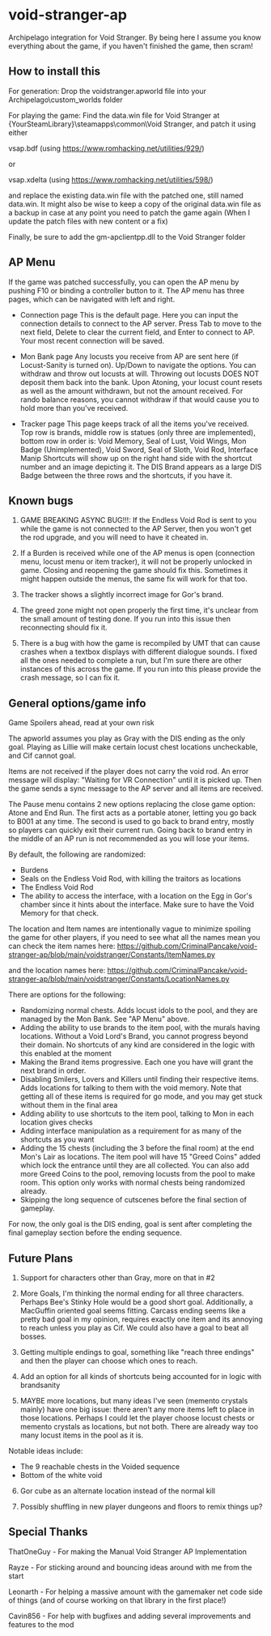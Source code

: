 # void-stranger-ap
Archipelago integration for Void Stranger. By being here I assume you know everything about the game, if you haven't 
finished the game, then scram!

## How to install this
For generation:
Drop the voidstranger.apworld file into your Archipelago\custom_worlds folder

For playing the game:
Find the data.win file for Void Stranger at {YourSteamLibrary}\steamapps\common\Void Stranger, and patch it using either

vsap.bdf (using https://www.romhacking.net/utilities/929/)

or

vsap.xdelta (using https://www.romhacking.net/utilities/598/)

and replace the existing data.win file with the patched one, still named data.win. It might also be wise to keep a copy 
of the original data.win file as a backup in case at any point you need to patch the game again (When I update the patch
files with new content or a fix)

Finally, be sure to add the gm-apclientpp.dll to the Void Stranger folder

## AP Menu

If the game was patched successfully, you can open the AP menu by pushing F10 or binding a controller button to it.
The AP menu has three pages, which can be navigated with left and right.

- Connection page
  This is the default page. Here you can input the connection details to connect to the AP server.
  Press Tab to move to the next field, Delete to clear the current field, and Enter to connect to AP.
  Your most recent connection will be saved.

- Mon Bank page
  Any locusts you receive from AP are sent here (if Locust-Sanity is turned on). Up/Down to navigate the options.
  You can withdraw and throw out locusts at will. Throwing out locusts DOES NOT deposit them back into the bank.
  Upon Atoning, your locust count resets as well as the amount withdrawn, but not the amount received.
  For rando balance reasons, you cannot withdraw if that would cause you to hold more than you've received.

- Tracker page
  This page keeps track of all the items you've received.
  Top row is brands, middle row is statues (only three are implemented), bottom row in order is:
  Void Memory, Seal of Lust, Void Wings, Mon Badge (Unimplemented), Void Sword, Seal of Sloth, Void Rod, Interface Manip
  Shortcuts will show up on the right hand side with the shortcut number and an image depicting it.
  The DIS Brand appears as a large DIS Badge between the three rows and the shortcuts, if you have it.

## Known bugs

1. GAME BREAKING ASYNC BUG!!!: If the Endless Void Rod is sent to you while the game is not connected to the AP Server,
then you won't get the rod upgrade, and you will need to have it cheated in.

2. If a Burden is received while one of the AP menus is open (connection menu, locust menu or item tracker), it will not
be properly unlocked in game. Closing and reopening the game should fix this. Sometimes it might happen outside the 
menus, the same fix will work for that too.

3. The tracker shows a slightly incorrect image for Gor's brand. 

4. The greed zone might not open properly the first time, it's unclear from the small amount of testing done. If you run
 into this issue then reconnecting should fix it. 

5. There is a bug with how the game is recompiled by UMT that can cause crashes when a textbox displays with different 
dialogue sounds. I fixed all the ones needed to complete a run, but I'm sure there are other instances of this across 
the game. If you run into this please provide the crash message, so I can fix it.

## General options/game info
Game Spoilers ahead, read at your own risk

The apworld assumes you play as Gray with the DIS ending as the only goal. Playing as Lillie will make certain locust 
chest locations uncheckable, and Cif cannot goal. 

Items are not received if the player does not carry the void rod. 
An error message will display: "Waiting for VR Connection" until it is picked up. Then the game sends a sync message to 
the AP server and all items are received. 

The Pause menu contains 2 new options replacing the close game option: Atone and End Run. The first acts as a portable 
atoner, letting you go back to B001 at any time. The second is used to go back to brand entry, mostly so players can 
quickly exit their current run. Going back to brand entry in the middle of an AP run is not recommended as you will lose
your items.

By default, the following are randomized: 

- Burdens
- Seals on the Endless Void Rod, with killing the traitors as locations
- The Endless Void Rod
- The ability to access the interface, with a location on the Egg in Gor's chamber since it hints about the interface. 
Make sure to have the Void Memory for that check.

The location and Item names are intentionally vague to minimize spoiling the game for other players, if you need 
to see what all the names mean you can check the 
item names here: https://github.com/CriminalPancake/void-stranger-ap/blob/main/voidstranger/Constants/ItemNames.py

and the location 
names here: https://github.com/CriminalPancake/void-stranger-ap/blob/main/voidstranger/Constants/LocationNames.py

There are options for the following:

- Randomizing normal chests. Adds locust idols to the pool, and they are managed by the Mon Bank. See "AP Menu" above.
- Adding the ability to use brands to the item pool, with the murals having locations. Without a Void Lord's Brand,
  you cannot progress beyond their domain. No shortcuts of any kind are considered
  in the logic with this enabled at the moment
- Making the Brand items progressive. Each one you have will grant the next brand in order.
- Disabling Smilers, Lovers and Killers until finding their respective items. Adds locations for talking to them with 
the void memory. Note that getting all of these items is required for go mode, and you may get stuck without them
in the final area
- Adding ability to use shortcuts to the item pool, talking to Mon in each location gives checks
- Adding interface manipulation as a requirement for as many of the shortcuts as you want
- Adding the 15 chests (including the 3 before the final room) at the end Mon's Lair as locations. The item pool will 
have 15 "Greed Coins" added which lock the entrance until they are all collected. You can also add more Greed Coins to 
the pool, removing locusts from the pool to make room. This option only works with normal chests being randomized 
already.
- Skipping the long sequence of cutscenes before the final section of gameplay.

For now, the only goal is the DIS ending, goal is sent after completing the final gameplay section before the ending 
sequence.

## Future Plans

1. Support for characters other than Gray, more on that in #2

2. More Goals, I'm thinking the normal ending for all three characters. Perhaps Bee's Stinky Hole would be a good short 
goal. Additionally, a MacGuffin oriented goal seems fitting. Carcass ending seems like a pretty bad goal in my opinion, 
requires exactly one item and its annoying to reach unless you play as Cif. We could also have a goal to beat all bosses.

3. Getting multiple endings to goal, something like "reach three endings" and then the player can choose which ones to reach.

4. Add an option for all kinds of shortcuts being accounted for in logic with brandsanity

5. MAYBE more locations, but many ideas I've seen (memento crystals mainly) have one big issue: there aren't any more 
items left to place in those locations. Perhaps I could let the player choose locust chests or memento crystals as 
locations, but not both. There are already way too many locust items in the pool as it is.

Notable ideas include:
- The 9 reachable chests in the Voided sequence
- Bottom of the white void

6. Gor cube as an alternate location instead of the normal kill

7. Possibly shuffling in new player dungeons and floors to remix things up?


## Special Thanks

ThatOneGuy - For making the Manual Void Stranger AP Implementation

Rayze - For sticking around and bouncing ideas around with me from the start

Leonarth - For helping a massive amount with the gamemaker net code side of things (and of course working on that 
library in the first place!)

Cavin856 - For help with bugfixes and adding several improvements and features to the mod
